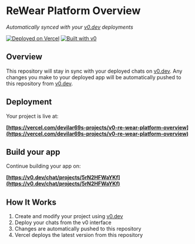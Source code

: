 # ReWear Platform Overview

*Automatically synced with your [v0.dev](https://v0.dev) deployments*

[![Deployed on Vercel](https://img.shields.io/badge/Deployed%20on-Vercel-black?style=for-the-badge&logo=vercel)](https://vercel.com/devilar69s-projects/v0-re-wear-platform-overview)
[![Built with v0](https://img.shields.io/badge/Built%20with-v0.dev-black?style=for-the-badge)](https://v0.dev/chat/projects/5rN2HFWaYKf)

## Overview

This repository will stay in sync with your deployed chats on [v0.dev](https://v0.dev).
Any changes you make to your deployed app will be automatically pushed to this repository from [v0.dev](https://v0.dev).

## Deployment

Your project is live at:

**[https://vercel.com/devilar69s-projects/v0-re-wear-platform-overview](https://vercel.com/devilar69s-projects/v0-re-wear-platform-overview)**

## Build your app

Continue building your app on:

**[https://v0.dev/chat/projects/5rN2HFWaYKf](https://v0.dev/chat/projects/5rN2HFWaYKf)**

## How It Works

1. Create and modify your project using [v0.dev](https://v0.dev)
2. Deploy your chats from the v0 interface
3. Changes are automatically pushed to this repository
4. Vercel deploys the latest version from this repository
